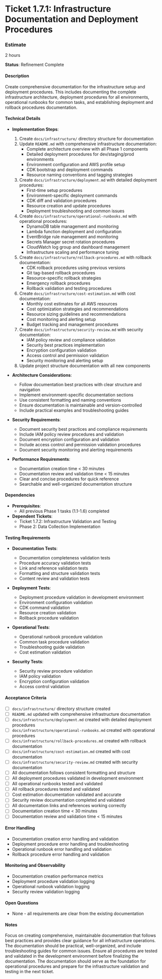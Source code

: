 # Ticket 1.7.1: Infrastructure Documentation and Deployment Procedures

### Estimate
2 hours

**Status**: Refinement Complete

#### Description
Create comprehensive documentation for the infrastructure setup and deployment procedures. This includes documenting the complete infrastructure architecture, deployment procedures for all environments, operational runbooks for common tasks, and establishing deployment and rollback procedures documentation.

#### Technical Details
- **Implementation Steps**:
  1. Create `docs/infrastructure/` directory structure for documentation
  2. Update `README.md` with comprehensive infrastructure documentation:
     - Complete architecture overview with all Phase 1 components
     - Detailed deployment procedures for dev/staging/prod environments
     - Environment configuration and AWS profile setup
     - CDK bootstrap and deployment commands
     - Resource naming conventions and tagging strategies
  3. Create `docs/infrastructure/deployment.md` with detailed deployment procedures:
     - First-time setup procedures
     - Environment-specific deployment commands
     - CDK diff and validation procedures
     - Resource creation and update procedures
     - Deployment troubleshooting and common issues
  4. Create `docs/infrastructure/operational-runbooks.md` with operational procedures:
     - DynamoDB table management and monitoring
     - Lambda function deployment and configuration
     - EventBridge rule management and monitoring
     - Secrets Manager secret rotation procedures
     - CloudWatch log group and dashboard management
     - Infrastructure scaling and performance tuning
  5. Create `docs/infrastructure/rollback-procedures.md` with rollback documentation:
     - CDK rollback procedures using previous versions
     - Git tag-based rollback procedures
     - Resource-specific rollback strategies
     - Emergency rollback procedures
     - Rollback validation and testing procedures
  6. Create `docs/infrastructure/cost-estimation.md` with cost documentation:
     - Monthly cost estimates for all AWS resources
     - Cost optimization strategies and recommendations
     - Resource sizing guidelines and recommendations
     - Cost monitoring and alerting setup
     - Budget tracking and management procedures
  7. Create `docs/infrastructure/security-review.md` with security documentation:
     - IAM policy review and compliance validation
     - Security best practices implementation
     - Encryption configuration validation
     - Access control and permission validation
     - Security monitoring and alerting setup
  8. Update project structure documentation with all new components

- **Architecture Considerations**:
  - Follow documentation best practices with clear structure and navigation
  - Implement environment-specific documentation sections
  - Use consistent formatting and naming conventions
  - Ensure documentation is maintainable and version-controlled
  - Include practical examples and troubleshooting guides

- **Security Requirements**:
  - Document security best practices and compliance requirements
  - Include IAM policy review procedures and validation
  - Document encryption configuration and validation
  - Include access control and permission validation procedures
  - Document security monitoring and alerting requirements

- **Performance Requirements**:
  - Documentation creation time < 30 minutes
  - Documentation review and validation time < 15 minutes
  - Clear and concise procedures for quick reference
  - Searchable and well-organized documentation structure

#### Dependencies
- **Prerequisites**:
  - All previous Phase 1 tasks (1.1-1.6) completed
- **Dependent Tickets**:
  - Ticket 1.7.2: Infrastructure Validation and Testing
  - Phase 2: Data Collection Implementation

#### Testing Requirements
- **Documentation Tests**:
  - Documentation completeness validation tests
  - Procedure accuracy validation tests
  - Link and reference validation tests
  - Formatting and structure validation tests
  - Content review and validation tests

- **Deployment Tests**:
  - Deployment procedure validation in development environment
  - Environment configuration validation
  - CDK command validation
  - Resource creation validation
  - Rollback procedure validation

- **Operational Tests**:
  - Operational runbook procedure validation
  - Common task procedure validation
  - Troubleshooting guide validation
  - Cost estimation validation

- **Security Tests**:
  - Security review procedure validation
  - IAM policy validation
  - Encryption configuration validation
  - Access control validation

#### Acceptance Criteria
- [ ] `docs/infrastructure/` directory structure created
- [ ] `README.md` updated with comprehensive infrastructure documentation
- [ ] `docs/infrastructure/deployment.md` created with detailed deployment procedures
- [ ] `docs/infrastructure/operational-runbooks.md` created with operational procedures
- [ ] `docs/infrastructure/rollback-procedures.md` created with rollback documentation
- [ ] `docs/infrastructure/cost-estimation.md` created with cost documentation
- [ ] `docs/infrastructure/security-review.md` created with security documentation
- [ ] All documentation follows consistent formatting and structure
- [ ] All deployment procedures validated in development environment
- [ ] All operational runbooks tested and validated
- [ ] All rollback procedures tested and validated
- [ ] Cost estimation documentation validated and accurate
- [ ] Security review documentation completed and validated
- [ ] All documentation links and references working correctly
- [ ] Documentation creation time < 30 minutes
- [ ] Documentation review and validation time < 15 minutes

#### Error Handling
- Documentation creation error handling and validation
- Deployment procedure error handling and troubleshooting
- Operational runbook error handling and validation
- Rollback procedure error handling and validation

#### Monitoring and Observability
- Documentation creation performance metrics
- Deployment procedure validation logging
- Operational runbook validation logging
- Security review validation logging

#### Open Questions
- None - all requirements are clear from the existing documentation

#### Notes
Focus on creating comprehensive, maintainable documentation that follows best practices and provides clear guidance for all infrastructure operations. The documentation should be practical, well-organized, and include troubleshooting guides for common issues. Ensure all procedures are tested and validated in the development environment before finalizing the documentation. The documentation should serve as the foundation for operational procedures and prepare for the infrastructure validation and testing in the next ticket. 